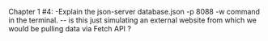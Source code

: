 Chapter 1 #4:
-Explain the json-server database.json -p 8088 -w command in the terminal.
-- is this just simulating an external website from which we would be pulling data via Fetch API ?

